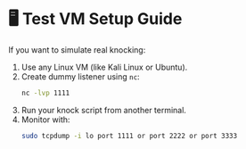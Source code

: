 # 🖥️ Test VM Setup Guide

If you want to simulate real knocking:

1. Use any Linux VM (like Kali Linux or Ubuntu).
2. Create dummy listener using `nc`:
   ```bash
   nc -lvp 1111
   ```
3. Run your knock script from another terminal.
4. Monitor with:
   ```bash
   sudo tcpdump -i lo port 1111 or port 2222 or port 3333
   ```
